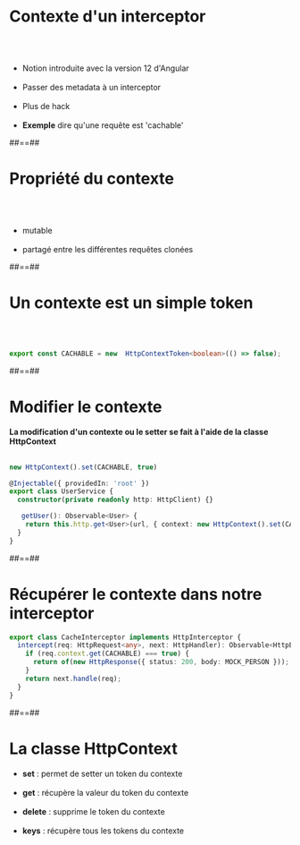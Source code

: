 # Contexte d'un interceptor
<br/><br/>

- Notion introduite avec la version 12 d'Angular <br/><br/>
- Passer des metadata à un interceptor<br/><br/>
- Plus de hack<br/><br/>
- __Exemple__ dire qu'une requête est 'cachable'

##==##

# Propriété du contexte
<br/><br/>

- mutable<br/><br/>
- partagé entre les différentes requêtes clonées
 
##==##

<!-- .slide: class="with-code inconsolata" -->
# Un contexte est un simple token
<br/><br/>

```typescript
export const CACHABLE = new  HttpContextToken<boolean>(() => false);
```
<!-- .element: class="big-code" -->

##==##

<!-- .slide: class="with-code inconsolata" -->
# Modifier le contexte

__La modification d'un contexte ou le setter se fait à l'aide de la classe HttpContext__
<br/><br/>

```typescript
new HttpContext().set(CACHABLE, true)
``` 
<!-- .element: class="medium-code" -->


```typescript
@Injectable({ providedIn: 'root' })
export class UserService {
  constructor(private readonly http: HttpClient) {}

   getUser(): Observable<User> {
    return this.http.get<User>(url, { context: new HttpContext().set(CACHABLE, true) })
  }
}
```
<!-- .element: class="medium-code" -->

##==##

<!-- .slide: class="with-code inconsolata" -->
# Récupérer le contexte dans notre interceptor


```typescript
export class CacheInterceptor implements HttpInterceptor {
  intercept(req: HttpRequest<any>, next: HttpHandler): Observable<HttpEvent<any> | User> {
    if (req.context.get(CACHABLE) === true) {
      return of(new HttpResponse({ status: 200, body: MOCK_PERSON }));
    }
    return next.handle(req);
  }
}
```
<!-- .element: class="big-code" -->

##==##

# La classe HttpContext

- __set__ : permet de setter un token du contexte<br/><br/>
- __get__ : récupère la valeur du token du contexte<br/><br/>
- __delete__ : supprime le token du contexte<br/><br/>
- __keys__ : récupère tous les tokens du contexte<br/><br/>

